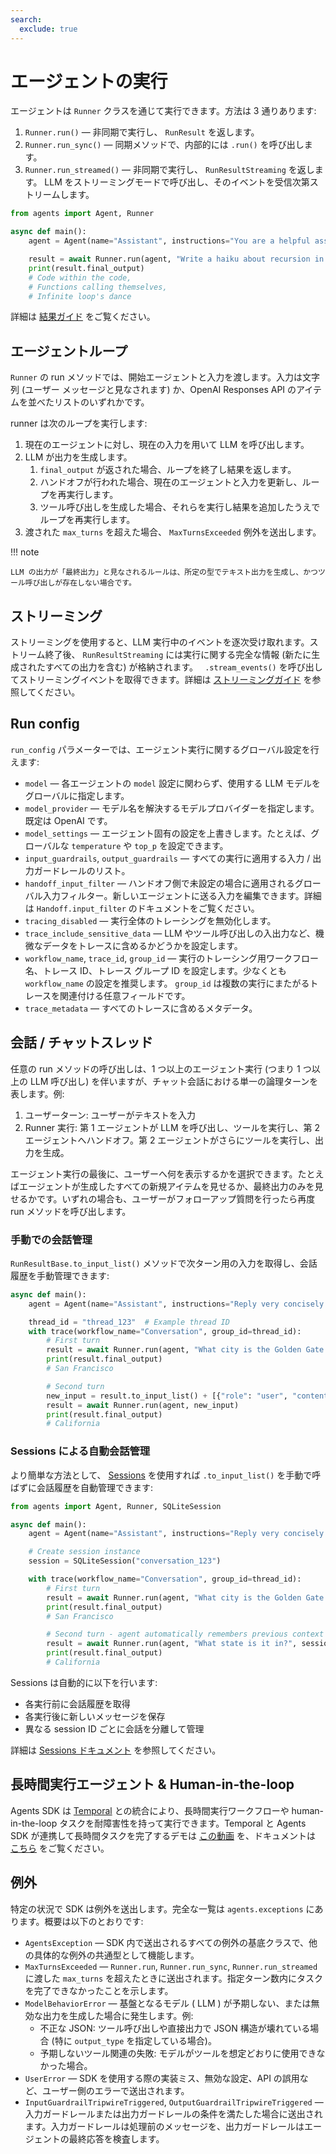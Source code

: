 ```yaml
---
search:
  exclude: true
---
```

# エージェントの実行

エージェントは `Runner` クラスを通じて実行できます。方法は 3 通りあります:

1. `Runner.run()` — 非同期で実行し、 `RunResult` を返します。  
2. `Runner.run_sync()` — 同期メソッドで、内部的には `.run()` を呼び出します。  
3. `Runner.run_streamed()` — 非同期で実行し、 `RunResultStreaming` を返します。 LLM をストリーミングモードで呼び出し、そのイベントを受信次第ストリームします。

```python
from agents import Agent, Runner

async def main():
    agent = Agent(name="Assistant", instructions="You are a helpful assistant")

    result = await Runner.run(agent, "Write a haiku about recursion in programming.")
    print(result.final_output)
    # Code within the code,
    # Functions calling themselves,
    # Infinite loop's dance
```

詳細は [結果ガイド](results.md) をご覧ください。

## エージェントループ

`Runner` の run メソッドでは、開始エージェントと入力を渡します。入力は文字列 (ユーザー メッセージと見なされます) か、OpenAI Responses API のアイテムを並べたリストのいずれかです。

runner は次のループを実行します:

1. 現在のエージェントに対し、現在の入力を用いて LLM を呼び出します。  
2. LLM が出力を生成します。  
    1. `final_output` が返された場合、ループを終了し結果を返します。  
    2. ハンドオフが行われた場合、現在のエージェントと入力を更新し、ループを再実行します。  
    3. ツール呼び出しを生成した場合、それらを実行し結果を追加したうえでループを再実行します。  
3. 渡された `max_turns` を超えた場合、 `MaxTurnsExceeded` 例外を送出します。

!!! note

    LLM の出力が「最終出力」と見なされるルールは、所定の型でテキスト出力を生成し、かつツール呼び出しが存在しない場合です。

## ストリーミング

ストリーミングを使用すると、LLM 実行中のイベントを逐次受け取れます。ストリーム終了後、 `RunResultStreaming` には実行に関する完全な情報 (新たに生成されたすべての出力を含む) が格納されます。 ` .stream_events()` を呼び出してストリーミングイベントを取得できます。詳細は [ストリーミングガイド](streaming.md) を参照してください。

## Run config

`run_config` パラメーターでは、エージェント実行に関するグローバル設定を行えます:

- `model` — 各エージェントの `model` 設定に関わらず、使用する LLM モデルをグローバルに指定します。  
- `model_provider` — モデル名を解決するモデルプロバイダーを指定します。既定は OpenAI です。  
- `model_settings` — エージェント固有の設定を上書きします。たとえば、グローバルな `temperature` や `top_p` を設定できます。  
- `input_guardrails`, `output_guardrails` — すべての実行に適用する入力 / 出力ガードレールのリスト。  
- `handoff_input_filter` — ハンドオフ側で未設定の場合に適用されるグローバル入力フィルター。新しいエージェントに送る入力を編集できます。詳細は `Handoff.input_filter` のドキュメントをご覧ください。  
- `tracing_disabled` — 実行全体のトレーシングを無効化します。  
- `trace_include_sensitive_data` — LLM やツール呼び出しの入出力など、機微なデータをトレースに含めるかどうかを設定します。  
- `workflow_name`, `trace_id`, `group_id` — 実行のトレーシング用ワークフロー名、トレース ID、トレース グループ ID を設定します。少なくとも `workflow_name` の設定を推奨します。 `group_id` は複数の実行にまたがるトレースを関連付ける任意フィールドです。  
- `trace_metadata` — すべてのトレースに含めるメタデータ。

## 会話 / チャットスレッド

任意の run メソッドの呼び出しは、1 つ以上のエージェント実行 (つまり 1 つ以上の LLM 呼び出し) を伴いますが、チャット会話における単一の論理ターンを表します。例:

1. ユーザーターン: ユーザーがテキストを入力  
2. Runner 実行: 第 1 エージェントが LLM を呼び出し、ツールを実行し、第 2 エージェントへハンドオフ。第 2 エージェントがさらにツールを実行し、出力を生成。  

エージェント実行の最後に、ユーザーへ何を表示するかを選択できます。たとえばエージェントが生成したすべての新規アイテムを見せるか、最終出力のみを見せるかです。いずれの場合も、ユーザーがフォローアップ質問を行ったら再度 run メソッドを呼び出します。

### 手動での会話管理

`RunResultBase.to_input_list()` メソッドで次ターン用の入力を取得し、会話履歴を手動管理できます:

```python
async def main():
    agent = Agent(name="Assistant", instructions="Reply very concisely.")

    thread_id = "thread_123"  # Example thread ID
    with trace(workflow_name="Conversation", group_id=thread_id):
        # First turn
        result = await Runner.run(agent, "What city is the Golden Gate Bridge in?")
        print(result.final_output)
        # San Francisco

        # Second turn
        new_input = result.to_input_list() + [{"role": "user", "content": "What state is it in?"}]
        result = await Runner.run(agent, new_input)
        print(result.final_output)
        # California
```

### Sessions による自動会話管理

より簡単な方法として、 [Sessions](sessions.md) を使用すれば `.to_input_list()` を手動で呼ばずに会話履歴を自動管理できます:

```python
from agents import Agent, Runner, SQLiteSession

async def main():
    agent = Agent(name="Assistant", instructions="Reply very concisely.")

    # Create session instance
    session = SQLiteSession("conversation_123")

    with trace(workflow_name="Conversation", group_id=thread_id):
        # First turn
        result = await Runner.run(agent, "What city is the Golden Gate Bridge in?", session=session)
        print(result.final_output)
        # San Francisco

        # Second turn - agent automatically remembers previous context
        result = await Runner.run(agent, "What state is it in?", session=session)
        print(result.final_output)
        # California
```

Sessions は自動的に以下を行います:

- 各実行前に会話履歴を取得  
- 各実行後に新しいメッセージを保存  
- 異なる session ID ごとに会話を分離して管理  

詳細は [Sessions ドキュメント](sessions.md) を参照してください。

## 長時間実行エージェント & Human-in-the-loop

Agents SDK は [Temporal](https://temporal.io/) との統合により、長時間実行ワークフローや human-in-the-loop タスクを耐障害性を持って実行できます。Temporal と Agents SDK が連携して長時間タスクを完了するデモは [この動画](https://www.youtube.com/watch?v=fFBZqzT4DD8) を、ドキュメントは [こちら](https://github.com/temporalio/sdk-python/tree/main/temporalio/contrib/openai_agents) をご覧ください。

## 例外

特定の状況で SDK は例外を送出します。完全な一覧は `agents.exceptions` にあります。概要は以下のとおりです:

- `AgentsException` — SDK 内で送出されるすべての例外の基底クラスで、他の具体的な例外の共通型として機能します。  
- `MaxTurnsExceeded` — `Runner.run`, `Runner.run_sync`, `Runner.run_streamed` に渡した `max_turns` を超えたときに送出されます。指定ターン数内にタスクを完了できなかったことを示します。  
- `ModelBehaviorError` — 基盤となるモデル ( LLM ) が予期しない、または無効な出力を生成した場合に発生します。例:  
    - 不正な JSON: ツール呼び出しや直接出力で JSON 構造が壊れている場合 (特に `output_type` を指定している場合)。  
    - 予期しないツール関連の失敗: モデルがツールを想定どおりに使用できなかった場合。  
- `UserError` — SDK を使用する際の実装ミス、無効な設定、API の誤用など、ユーザー側のエラーで送出されます。  
- `InputGuardrailTripwireTriggered`, `OutputGuardrailTripwireTriggered` — 入力ガードレールまたは出力ガードレールの条件を満たした場合に送出されます。入力ガードレールは処理前のメッセージを、出力ガードレールはエージェントの最終応答を検査します。